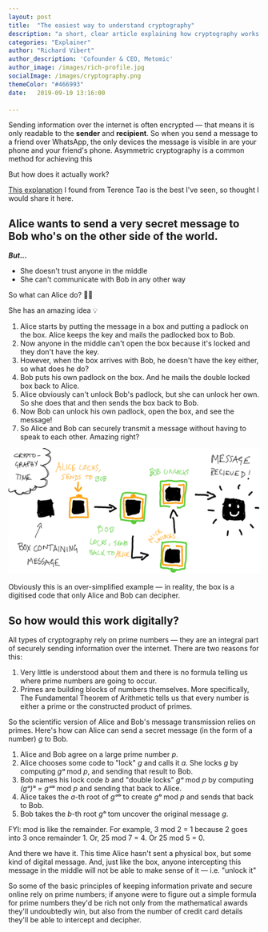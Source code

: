 ```yaml
---
layout: post
title:  "The easiest way to understand cryptography"
description: "a short, clear article explaining how cryptography works. Covers an example with a physical box being sent around the world, and how prime numbers are used to send messages securely"
categories: "Explainer"
author: "Richard Vibert"
author_description: 'Cofounder & CEO, Metomic'
author_image: /images/rich-profile.jpg
socialImage: /images/cryptography.png
themeColor: "#466993"
date:   2019-09-10 13:16:00

---
```


Sending information over the internet is often encrypted — that means it is only readable to the **sender** and **recipient**. So when you send a message to a friend over WhatsApp, the only devices the message is visible in are your phone and your friend's phone. Asymmetric cryptography is a common method for achieving this

But how does it actually work?

[This explanation](https://www.youtube.com/watch?v=PtsrAw1LR3E&t=1694s) I found from Terence Tao is the best I've seen, so thought I would share it here.

## Alice wants to send a very secret message to Bob who's on the other side of the world.

***But...*** 

- She doesn't trust anyone in the middle
- She can't communicate with Bob in any other way

So what can Alice do? 🤷‍♀️

She has an amazing idea 💡

1. Alice starts by putting the message in a box and putting a padlock on the box. Alice keeps the key and mails the padlocked box to Bob. 
2. Now anyone in the middle can't open the box because it's locked and they don't have the key. 
3. However, when the box arrives with Bob, he doesn't have the key either, so what does he do?
4. Bob puts his own padlock on the box. And he mails the double locked box back to Alice. 
5. Alice obviously can't unlock Bob's padlock, but she can unlock her own. So she does that and then sends the box back to Bob. 
6. Now Bob can unlock his own padlock, open the box, and see the message!
7. So Alice and Bob can securely transmit a message without having to speak to each other. Amazing right?


![diagram that illustrates how cryptography works](/images/cryptography.png)

Obviously this is an over-simplified example — in reality, the box is a digitised code that only Alice and Bob can decipher.


## So how would this work digitally?

All types of cryptography rely on prime numbers — they are an integral part of securely sending information over the internet. There are two reasons for this:

1. Very little is understood about them and there is no formula telling us where prime numbers are going to occur.
2. Primes are building blocks of numbers themselves. More specifically, The Fundamental Theorem of Arithmetic tells us that every number is either a prime or the constructed product of primes.

So the scientific version of Alice and Bob's message transmission relies on primes. Here's how can Alice can send a secret message (in the form of a number) *g* to Bob.

1. Alice and Bob agree on a large prime number *p*.
2. Alice chooses some code to "lock" *g* and calls it *a.* She locks *g* by computing *gᵃ* mod *p*, and sending that result to Bob.
3. Bob names his lock code *b* and "double locks" *gᵃ* mod *p* by computing *(gᵃ)ᵇ = gᵃᵇ* mod *p* and sending that back to Alice.
4. Alice takes the *a*-th root of *gᵃᵇ* to create *gᵇ* mod *p* and sends that back to Bob. 
5. Bob takes the *b*-th root *gᵇ* tom uncover the original message *g*.

FYI: mod is like the remainder. For example, 3 mod 2 = 1 because 2 goes into 3 once remainder 1. Or, 25 mod 7 = 4. Or 25 mod 5 = 0.

And there we have it. This time Alice hasn't sent a physical box, but some kind of digital message. And, just like the box, anyone intercepting this message in the middle will not be able to make sense of it — i.e. "unlock it"

So some of the basic principles of keeping information private and secure online rely on prime numbers; if anyone were to figure out a simple formula for prime numbers they'd be rich not only from the mathematical awards they'll undoubtedly win, but also from the number of credit card details they'll be able to intercept and decipher.